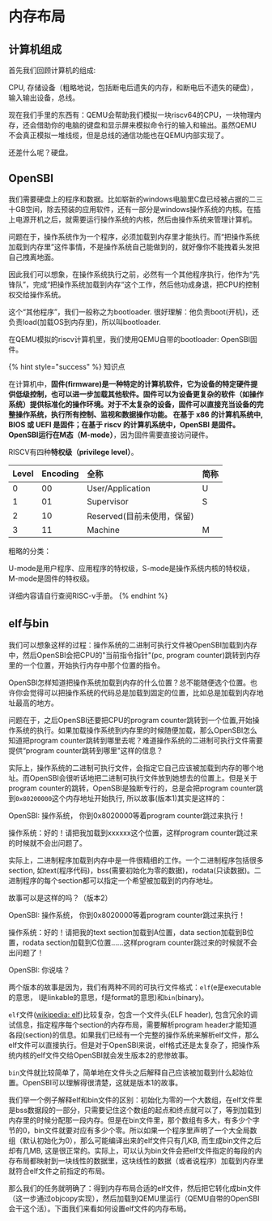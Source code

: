# 内存布局

## 计算机组成

首先我们回顾计算机的组成:

CPU, 存储设备（粗略地说，包括断电后遗失的内存，和断电后不遗失的硬盘），输入输出设备，总线。

现在我们手里的东西有：QEMU会帮助我们模拟一块riscv64的CPU，一块物理内存，还会借助你的电脑的键盘和显示屏来模拟命令行的输入和输出。虽然QEMU不会真正模拟一堆线缆，但是总线的通信功能也在QEMU内部实现了。

还差什么呢？硬盘。

## OpenSBI

我们需要硬盘上的程序和数据。比如崭新的windows电脑里C盘已经被占据的二三十GB空间，除去预装的应用软件，还有一部分是windows操作系统的内核。在插上电源开机之后，就需要运行操作系统的内核，然后由操作系统来管理计算机。

问题在于，操作系统作为一个程序，必须加载到内存里才能执行。而“把操作系统加载到内存里”这件事情，不是操作系统自己能做到的，就好像你不能拽着头发把自己拽离地面。

因此我们可以想象，在操作系统执行之前，必然有一个其他程序执行，他作为“先锋队”，完成“把操作系统加载到内存“这个工作，然后他功成身退，把CPU的控制权交给操作系统。

这个“其他程序”，我们一般称之为bootloader. 很好理解：他负责boot\(开机\)，还负责load\(加载OS到内存里\)，所以叫bootloader.

在QEMU模拟的riscv计算机里，我们使用QEMU自带的bootloader: OpenSBI固件。

{% hint style="success" %}
知识点

在计算机中，**固件\(firmware\)**是一种特定的计算机软件，它为设备的特定硬件提供低级控制，也可以进一步加载其他软件。固件可以为设备更复杂的软件（如操作系统）提供标准化的操作环境。对于不太复杂的设备，固件可以直接充当设备的完整操作系统，执行所有控制、监视和数据操作功能。 在基于 x86 的计算机系统中, BIOS 或 UEFI 是固件；在基于 riscv 的计算机系统中，OpenSBI 是固件。OpenSBI运行在**M态（M-mode）**，因为固件需要直接访问硬件。

RISCV有四种**特权级（privilege level）**。

| Level | Encoding | 全称 | 简称 |
| :--- | :--- | :--- | :--- |
| 0 | 00 | User/Application | U |
| 1 | 01 | Supervisor | S |
| 2 | 10 | Reserved\(目前未使用，保留\) |  |
| 3 | 11 | Machine | M |

粗略的分类：

U-mode是用户程序、应用程序的特权级，S-mode是操作系统内核的特权级，M-mode是固件的特权级。

详细内容请自行查阅RISC-v手册。
{% endhint %}

## elf与bin

我们可以想象这样的过程：操作系统的二进制可执行文件被OpenSBI加载到内存中，然后OpenSBI会把CPU的"当前指令指针"\(pc, program counter\)跳转到内存里的一个位置，开始执行内存中那个位置的指令。

OpenSBI怎样知道把操作系统加载到内存的什么位置？总不能随便选个位置。也许你会觉得可以把操作系统的代码总是加载到固定的位置，比如总是加载到内存地址最高的地方。

问题在于，之后OpenSBI还要把CPU的program counter跳转到一个位置,开始操作系统的执行。如果加载操作系统到内存里的时候随便加载，那么OpenSBI怎么知道把program counter跳转到哪里去呢？难道操作系统的二进制可执行文件需要提供“program counter跳转到哪里"这样的信息？

实际上，操作系统的二进制可执行文件，会指定它自己应该被加载到内存的哪个地址。而OpenSBI会很听话地把二进制可执行文件放到她想去的位置上。但是关于program counter的跳转，OpenSBI是独断专行的，总是会把program counter跳到`0x80200000`这个内存地址开始执行, 所以故事\(版本1\)其实是这样的：

OpenSBI: 操作系统， 你到0x8020000等着program counter跳过来执行！

操作系统：好的！请把我加载到xxxxxx这个位置，这样program counter跳过来的时候就不会出问题了。

实际上，二进制程序加载到内存中是一件很精细的工作。一个二进制程序包括很多section, 如text\(程序代码\)，bss\(需要初始化为零的数据\)，rodata\(只读数据\)。二进制程序的每个section都可以指定一个希望被加载到的内存地址。

故事可以是这样的吗？（版本2）

OpenSBI: 操作系统， 你到0x8020000等着program counter跳过来执行！

操作系统：好的！请把我的text section加载到A位置，data section加载到B位置，rodata section加载到C位置......这样program counter跳过来的时候就不会出问题了！

OpenSBI: 你说啥？

两个版本的故事是因为，我们有两种不同的可执行文件格式：`elf`\(e是executable的意思， l是linkable的意思，f是format的意思\)和`bin`\(binary\)。

`elf`文件\([wikipedia: elf](https://en.wikipedia.org/wiki/Executable_and_Linkable_Format)\)比较复杂，包含一个文件头\(ELF header\), 包含冗余的调试信息，指定程序每个section的内存布局，需要解析program header才能知道各段\(section\)的信息。如果我们已经有一个完整的操作系统来解析elf文件，那么elf文件可以直接执行。但是对于OpenSBI来说，elf格式还是太复杂了，把操作系统内核的elf文件交给OpenSBI就会发生版本2的悲惨故事。

`bin`文件就比较简单了，简单地在文件头之后解释自己应该被加载到什么起始位置。OpenSBI可以理解得很清楚，这就是版本1的故事。

我们举一个例子解释elf和bin文件的区别：初始化为零的一个大数组，在elf文件里是bss数据段的一部分，只需要记住这个数组的起点和终点就可以了，等到加载到内存里的时候分配那一段内存。但是在bin文件里，那个数组有多大，有多少个字节的0，bin文件就要对应有多少个零。所以如果一个程序里声明了一个大全局数组（默认初始化为0），那么可能编译出来的elf文件只有几KB, 而生成bin文件之后却有几MB, 这是很正常的。实际上，可以认为bin文件会把elf文件指定的每段的内存布局都映射到一块线性的数据里，这块线性的数据（或者说程序）加载到内存里就符合elf文件之前指定的布局。

那么我们的任务就明确了：得到内存布局合适的elf文件，然后把它转化成bin文件（这一步通过objcopy实现），然后加载到QEMU里运行（QEMU自带的OpenSBI会干这个活）。下面我们来看如何设置elf文件的内存布局。

